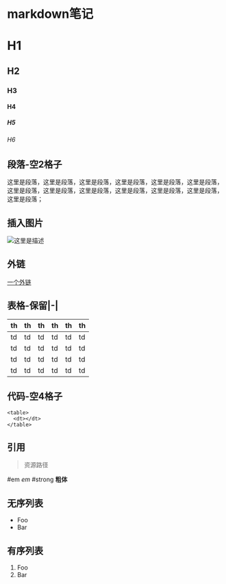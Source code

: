 # markdown笔记

# H1
## H2
### H3
#### H4
##### H5
###### H6

## 段落-空2格子
  这里是段落，这里是段落，这里是段落，这里是段落，这里是段落，这里是段落，这里是段落，这里是段落，这里是段落，这里是段落，这里是段落，这里是段落，这里是段落；

## 插入图片
![这里是描述](https://ss0.baidu.com/6ONWsjip0QIZ8tyhnq/it/u=2874776097,4039587469&fm=58&w=258&h=258&img.JPEG)

## 外链
[一个外链](https://www.baidu.com)

## 表格-保留|-|
|th|th|th|th|th|th|
|-|-|-|-|-|-|
|td|td|td|td|td|td|
|td|td|td|td|td|td|
|td|td|td|td|td|td|
|td|td|td|td|td|td|

    

## 代码-空4格子
    <table>
      <dt></dt>
    </table>

## 引用
> 资源路径


#em
*em*
#strong
**粗体**


## 无序列表
- Foo
- Bar




## 有序列表
1. Foo
2. Bar




















